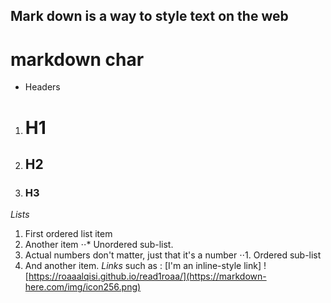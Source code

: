  ## Mark down is a way to style text on the web
# markdown char 
- Headers
1. # H1
2. ## H2
3. ### H3
*Lists*
1. First ordered list item
2. Another item
⋅⋅* Unordered sub-list. 
1. Actual numbers don't matter, just that it's a number
⋅⋅1. Ordered sub-list
4. And another item.
*Links*
 such as : [I'm an inline-style link]
![https://roaaalqisi.github.io/read1roaa/](https://markdown-here.com/img/icon256.png)
